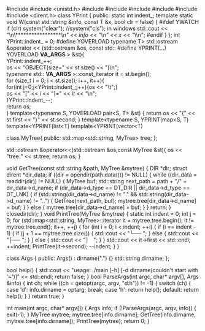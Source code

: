 #include <iostream>
#include <unistd.h>
#include <cstdlib>
#include <fstream>
#include <map>
#include <list>
#include <vector>
#include <dirent.h>
class YPrint
{
public:
    static int indent_;
    template<typename T> static void W(const std::string &info, const T &x, bool clr = false)
    {
#ifdef YWATCH
        if (clr) system("clear"); //system("cls"); in windows
        std::cout << "\n\\******************\n" << info << "\n" << x << "*\\\n";
#endif
    }
};
int YPrint::indent_ = 0;
#define YOVERLOAD typename T> std::ostream &operator << (std::ostream &os, const std::
#define YPRINT(...) YOVERLOAD __VA_ARGS__ > &st){\
    YPrint::indent_++;\
    os << "OBJECT(size=" << st.size() << ")\n";\
    typename std:: __VA_ARGS__ >::const_iterator it = st.begin();\
    for (size_t i = 0; i < st.size(); i++, it++){\
        for(int j=0;j<YPrint::indent_;j++){os << "\t";}\
        os << "[" << i << "]=" << *it << "*\n";\
    }YPrint::indent_--;\
    return os;\
}
template<typename S, YOVERLOAD pair<S, T> &st) { return os << "{" << st.first << "}" << st.second; }
template<typename S, YPRINT(map<S, T)
template<YPRINT(list<T)
template<YPRINT(vector<T)

class MyTree{
public:
    std::map<std::string, MyTree> tree;
};

std::ostream &operator<<(std::ostream &os,const MyTree &st){
    os << "tree:" << st.tree;
    return os;
}

void GetTree(const std::string &path, MyTree &mytree)
{
    DIR *dir;
    struct dirent *dir_data;
    if ((dir = opendir(path.data())) != NULL)
    {
        while ((dir_data = readdir(dir)) != NULL)
        {
            MyTree buf;
            std::string next_path = path + "/" + dir_data->d_name;
            if (dir_data->d_type == DT_DIR ||
                dir_data->d_type == DT_LNK)
            {
                if (std::string(dir_data->d_name) != "." &&
                    std::string(dir_data->d_name) != "..")
                {
                    GetTree(next_path, buf);
                    mytree.tree[dir_data->d_name] = buf;
                }
            }
            else
            {
                mytree.tree[dir_data->d_name] = buf;
            }
        }
        return;
    }
    closedir(dir);
}
void PrintTree(MyTree &mytree)
{
    static int indent = 0;
    int j = 0;
    for (std::map<std::string, MyTree>::iterator it = mytree.tree.begin(); it != mytree.tree.end(); it++, ++j)
    {
        for (int i = 0; i < indent; ++i)
        {
            if (i == indent - 1)
            {
                if (j + 1 == mytree.tree.size())
                {
                    std::cout << "└── ";
                }
                else
                {
                    std::cout << "├── ";
                }
            }
            else
            {
                std::cout << "│   ";
            }
        }
        std::cout << it->first << std::endl;
        ++indent;
        PrintTree(it->second);
        --indent;
    }
}

class Args
{
public:
    Args() : dirname(".") {}
    std::string dirname;
};

bool help()
{
    std::cout << "usage: ./main [-h] [-d dirname(couldn't start with '~')]" << std::endl;
    return false;
}
bool ParseArgs(int argc, char* argv[], Args &info)
{
    int ch;
    while ((ch = getopt(argc, argv, "d:h")) != -1)
    {
        switch (ch)
        {
        case 'd':
            info.dirname = optarg;
            break;
        case 'h':
            return help();
        default:
            return help();
        }
    }
    return true;
}

int main(int argc, char* argv[])
{
    Args info;
    if (!ParseArgs(argc, argv, info))
    {
        exit(-1);
    }
    MyTree mytree;
    mytree.tree[info.dirname];
    GetTree(info.dirname, mytree.tree[info.dirname]);
    PrintTree(mytree);
    return 0;
}